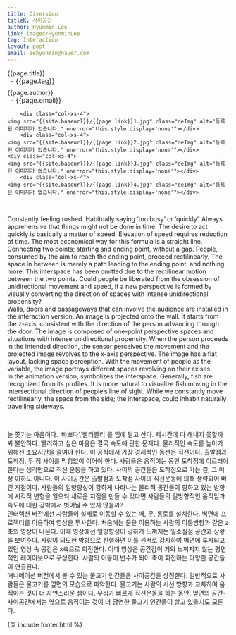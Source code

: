 ```yaml
---
title: Diversion
titleK: 사이공간
author: Hyunmin Lee
link: images/HyunminLee
tag: Interaction
layout: post
email: eehyunmin@naver.com
---	
```


<div class="container">

<div class="deDep">
{{page.title}}<br>
<p style="font-size:15px; margin:0px; padding:0px 0px 0px 8px; margin:0px 0px 8px 0px;">- {{page.tag}}</p>
{{page.author}}<br>
<p style="font-size:15px; margin:0px; padding:0px 0px 0px 8px;">- {{page.email}}</p>
</div>


<div class="row" class="imgcolor">
	
		<div class="col-xs-4">
	<img src="{{site.baseurl}}/{{page.link}}1.jpg" class="deImg" alt="등록된 이미지가 없습니다." onerror="this.style.display='none'"></div>
		<div class="col-xs-4">
	<img src="{{site.baseurl}}/{{page.link}}2.jpg" class="deImg" alt="등록된 이미지가 없습니다." onerror="this.style.display='none'"></div>
	<div class="col-xs-4">
	<img src="{{site.baseurl}}/{{page.link}}3.jpg" class="deImg" alt="등록된 이미지가 없습니다." onerror="this.style.display='none'"></div>
		<div class="col-xs-4">
	<img src="{{site.baseurl}}/{{page.link}}4.jpg" class="deImg" alt="등록된 이미지가 없습니다." onerror="this.style.display='none'"></div>
	
</div>
<br>

<div class="det lato">



Constantly feeling rushed. Habitually saying ‘too busy’ or ‘quickly’. Always apprehensive that things might not be done in time. The desire to act quickly is basically a matter of speed. Elevation of speed requires reduction of time. The most economical way for this formula is a straight line. Connecting two points; starting and ending point, without a gap. People, consumed by the aim to reach the ending point, proceed rectilinearly. The space in between is merely a path leading to the ending point, and nothing more. This interspace has been omitted due to the rectilinear motion between the two points. Could people be liberated from the obsession of unidirectional movement and speed, if a new perspective is formed by visually converting the direction of spaces with intense unidirectional propensity?
<br>
Walls, doors and passageways that can involve the audience are installed in the interaction version. An image is projected onto the wall. It starts from the z-axis, consistent with the direction of the person advancing through the door. The image is composed of one-point perspective spaces and situations with intense unidirectional propensity. When the person proceeds in the intended direction, the sensor perceives the movement and the projected image revolves to the x-axis perspective. The image has a flat layout, lacking space perception. With the movement of people as the variable, the image portrays different spaces revolving on their axises.
<br>
In the animation version, <mer-people> symbolizes the interspace. Generally, fish are recognized from its profiles. It is more natural to visualize fish moving in the intersectional direction of people’s line of sight. While we constantly move rectilinearly, the space from the side; the interspace, could inhabit <mer-people> naturally travelling sideways.
 


</div>

<br>

<div class="noto">

늘 쫓기는 마음이다. ‘바쁘다’,’빨리빨리`를 입에 달고 산다. 제시간에 다 해내지 못할까 봐 불안하다. 빨리하고 싶은 마음은 결국 속도에 관한 문제다. 물리적인 속도를 높이기 위해선 소요시간을 줄여야 한다. 이 공식에서 가장 경제적인 동선은 직선이다. 출발점과 도착점, 두 점 사이를 막힘없이 이어야 한다. 사람들은 움직이는 동안 도착점에 이르러야 한다는 생각만으로 직선 운동을 하고 있다. 사이의 공간들은 도착점으로 가는 길, 그 이상 이하도 아니다. 이 사이공간은 출발점과 도착점 사이의 직선운동에 의해 생략되어 버린 지점이다. 사람들의 일방향성이 강하게 나타나는  물리적 공간들이 향하고 있는 방향에 시각적 변형을 일으켜 새로운 지점을 만들 수 있다면 사람들의 일방향적인 움직임과 속도에 대한 강박에서 벗어날 수 있지 않을까?
<br>
인터렉션 버전에선 사람들이 실제로 이동할 수 있는 벽, 문, 통로를 설치한다. 벽면에 프로젝터를 이용하여 영상을 투사한다. 처음에는 문을 이용하는 사람의 이동방향과 같은 z축의 영상이 나온다. 이때 영상에선 일방향성이 강하게 느껴지는 일소실점 공간과 상황을 보여준다. 사람이 의도한 방향으로 진행하면 이를 센서로 감지하여 벽면에 투사되고 있던 영상 속 공간은 x축으로 회전한다. 이때 영상은 공간감이 거의 느껴지지 않는 평면적인 레이아웃으로 구성한다. 사람의 이동이 변수가 되어 축이 회전하는 다양한 공간들이 연출된다. 
<br>
애니메이션 버전에서 볼 수 있는 물고기 인간들은  사이공간을 상징한다.  일반적으로 사람들은 물고기를 옆면의 모습으로 파악한다.  물고기는 사람의 시선 방향과 교차하여 움직이는 것이 더 자연스러운 셈이다.  우리가 빠르게 직선운동을 하는 동안, 옆면의 공간- 사이공간에서는 옆으로 움직이는 것이 더 당연한 물고기 인간들이 살고 있을지도 모른다.


</div>
{% include footer.html %} 